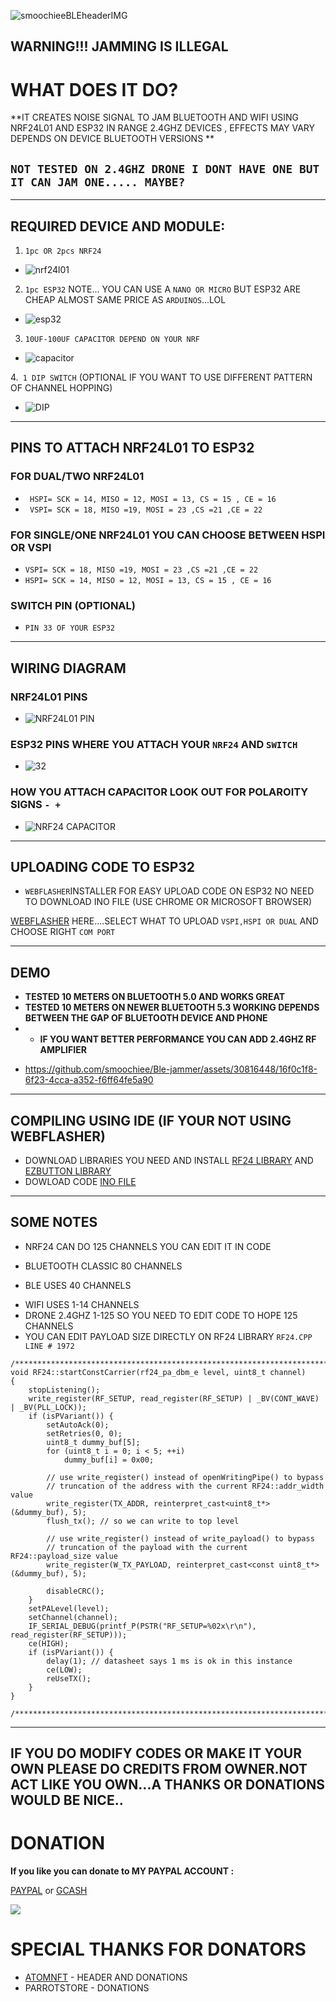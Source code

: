 
![smoochieeBLEheaderIMG](https://github.com/smoochiee/Ble-jammer/assets/30816448/8c160045-5e4c-4ad4-ae91-471beade94ba)


 
 **WARNING!!! JAMMING IS ILLEGAL**
 ---


# WHAT DOES IT DO?

**IT CREATES NOISE SIGNAL TO JAM BLUETOOTH AND WIFI USING NRF24L01 AND ESP32 IN RANGE 2.4GHZ DEVICES , EFFECTS MAY VARY DEPENDS ON DEVICE BLUETOOTH VERSIONS **


`NOT TESTED ON 2.4GHZ DRONE I DONT HAVE ONE BUT IT CAN JAM ONE..... MAYBE?` 
---


---
## REQUIRED DEVICE AND MODULE:
1. `1pc OR 2pcs NRF24`
- ![nrf24l01](https://github.com/smoochiee/Ble-jammer/assets/30816448/c370e76d-d518-409a-ba87-cb087183958c)

2. `1pc ESP32` NOTE... YOU CAN USE A `NANO OR MICRO` BUT ESP32 ARE CHEAP ALMOST SAME PRICE AS `ARDUINOS`...LOL
- ![esp32](https://github.com/smoochiee/Ble-jammer/assets/30816448/840c5d23-a6cd-4c9b-90b5-911c3d29d8e4)


3. `10UF-100UF CAPACITOR DEPEND ON YOUR NRF` 
- ![capacitor](https://github.com/smoochiee/Ble-jammer/assets/30816448/7165fcb1-bb05-4aa4-8dee-5640118b2673)

4.` 1 DIP SWITCH` (OPTIONAL IF YOU WANT TO USE DIFFERENT PATTERN OF CHANNEL HOPPING)
- ![DIP](https://github.com/smoochiee/Ble-jammer/assets/30816448/cec3ed8d-6db0-4c9a-9d20-de72abbf9c58)


---


 ## PINS TO ATTACH NRF24L01 TO ESP32

### FOR DUAL/TWO NRF24L01 
+ ` HSPI= SCK = 14, MISO = 12, MOSI = 13, CS = 15 , CE = 16`
+ ` VSPI= SCK = 18, MISO =19, MOSI = 23 ,CS =21 ,CE = 22`

### FOR SINGLE/ONE NRF24L01 YOU CAN CHOOSE BETWEEN HSPI OR VSPI 
 - `VSPI= SCK = 18, MISO =19, MOSI = 23 ,CS =21 ,CE = 22`
- `HSPI= SCK = 14, MISO = 12, MOSI = 13, CS = 15 , CE = 16` 

### SWITCH PIN (OPTIONAL)
- `PIN 33 OF YOUR ESP32 `
---
## WIRING DIAGRAM


### NRF24L01 PINS
- ![NRF24L01 PIN](https://github.com/smoochiee/Ble-jammer/assets/30816448/e41779d4-565a-4044-9b88-c0acbea0e93e)

### ESP32 PINS WHERE YOU ATTACH YOUR `NRF24` AND `SWITCH `
- ![32](https://github.com/smoochiee/Ble-jammer/assets/30816448/ba7c2991-1542-4296-8b8c-8011c2bc8e77)




### HOW YOU ATTACH CAPACITOR LOOK OUT FOR POLAROITY SIGNS `- +`
- ![NRF24 CAPACITOR](https://github.com/smoochiee/Ble-jammer/assets/30816448/bf24b643-7b70-4d73-962a-38fa0bffe30f)


--- 

## UPLOADING CODE TO ESP32

- ` WEBFLASHER `INSTALLER FOR EASY UPLOAD CODE ON ESP32 NO NEED TO DOWNLOAD INO FILE (USE CHROME OR MICROSOFT BROWSER)

 [WEBFLASHER](https://smoochiee.github.io/Ble-jammer/flash1) HERE....SELECT WHAT TO UPLOAD `VSPI,HSPI OR DUAL` AND CHOOSE RIGHT `COM PORT`


---


## DEMO


+ **TESTED 10 METERS ON BLUETOOTH 5.0 AND WORKS GREAT**
+ **TESTED 10 METERS ON NEWER BLUETOOTH 5.3 WORKING DEPENDS BETWEEN THE GAP OF BLUETOOTH DEVICE AND PHONE**
+ + **IF YOU WANT BETTER PERFORMANCE YOU CAN ADD 2.4GHZ RF AMPLIFIER** 

- https://github.com/smoochiee/Ble-jammer/assets/30816448/16f0c1f8-6f23-4cca-a352-f6ff64fe5a90

---

## COMPILING USING IDE (IF YOUR NOT USING WEBFLASHER)

* DOWNLOAD LIBRARIES YOU NEED AND INSTALL [RF24 LIBRARY](https://github.com/nRF24/RF24) AND [EZBUTTON LIBRARY](https://arduinogetstarted.com/tutorials/arduino-button-library)
* DOWLOAD CODE [INO FILE](https://github.com/smoochiee/Ble-jammer/tree/main/INO)

---


## SOME NOTES

* NRF24 CAN DO 125 CHANNELS YOU CAN EDIT IT IN CODE
- BLUETOOTH CLASSIC 80 CHANNELS
+ BLE USES 40 CHANNELS
* WIFI USES 1-14 CHANNELS
* DRONE 2.4GHZ 1-125 SO YOU NEED TO EDIT CODE TO HOPE 125 CHANNELS
* YOU CAN EDIT PAYLOAD SIZE DIRECTLY ON RF24 LIBRARY  `RF24.CPP LINE # 1972`
```
/****************************************************************************/
void RF24::startConstCarrier(rf24_pa_dbm_e level, uint8_t channel)
{
    stopListening();
    write_register(RF_SETUP, read_register(RF_SETUP) | _BV(CONT_WAVE) | _BV(PLL_LOCK));
    if (isPVariant()) {
        setAutoAck(0);
        setRetries(0, 0);
        uint8_t dummy_buf[5];
        for (uint8_t i = 0; i < 5; ++i)
            dummy_buf[i] = 0x00;

        // use write_register() instead of openWritingPipe() to bypass
        // truncation of the address with the current RF24::addr_width value
        write_register(TX_ADDR, reinterpret_cast<uint8_t*>(&dummy_buf), 5);
        flush_tx(); // so we can write to top level

        // use write_register() instead of write_payload() to bypass
        // truncation of the payload with the current RF24::payload_size value
        write_register(W_TX_PAYLOAD, reinterpret_cast<const uint8_t*>(&dummy_buf), 5);

        disableCRC();
    }
    setPALevel(level);
    setChannel(channel);
    IF_SERIAL_DEBUG(printf_P(PSTR("RF_SETUP=%02x\r\n"), read_register(RF_SETUP)));
    ce(HIGH);
    if (isPVariant()) {
        delay(1); // datasheet says 1 ms is ok in this instance
        ce(LOW);
        reUseTX();
    }
}

/****************************************************************************/

```






---
IF YOU DO MODIFY CODES OR MAKE IT YOUR OWN PLEASE DO CREDITS FROM OWNER.NOT ACT LIKE YOU OWN...A THANKS OR DONATIONS WOULD BE NICE..
---
# DONATION
**If you like you can donate to MY PAYPAL ACCOUNT :**


[PAYPAL](https://paypal.me/smoochieelee?country.x=PH&locale.x=en_US)
or
[GCASH](https://github.com/smoochiee/Ble-jammer/blob/main/GCash-MyQR-16032024181536.PNG.jpg)


<a href="https://www.buymeacoffee.com/smoochiee"><img src="https://img.buymeacoffee.com/button-api/?text=Buy me a coffee&emoji=☕&slug=smoochiee&button_colour=FFDD00&font_colour=000000&font_family=Lato&outline_colour=000000&coffee_colour=ffffff" /></a>



# SPECIAL THANKS FOR DONATORS
  * [ATOMNFT](https://github.com/ATOMNFT) - HEADER AND DONATIONS
  * PARROTSTORE - DONATIONS

